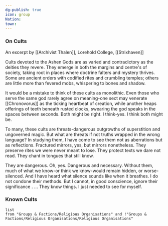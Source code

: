 ```yaml
---
dg-publish: true
icon: group
Nation: 
town:
---
```


### On Cults
An excerpt by [[Archivist Thalen]], Lorehold College, [[Strixhaven]]

Cults devoted to the Ashen Gods are as varied and  contradictory as the deities they revere. They emerge in both the margins and centre's of society, taking root in places where doctrine falters and mystery thrives. Some are ancient orders with codified rites and crumbling temples; others are little more than fevered mobs, whispering to bones and shadow.

It would be a mistake to think of these cults as monolithic. Even those who serve the same god rarely agree on meaning-one sect may venerate [[Chronovorus]] as the ticking heartbeat of creation, while another heaps offerings of teeth beneath rusted clocks, swearing the god speaks in the spaces between seconds. Both might be right. I think-yes. I think both might be.

To many, these cults are threats-dangerous outgrowths of superstition and ungoverned magic. But what are threats if not truths wrapped in the wrong language? In studying them, I have come to see them not as aberrations but as reflections. Fractured mirrors,
yes, but mirrors nonetheless. They preserve rites we were never meant to lose. They protect texts we dare not read. They chant in tongues that still know.

They are dangerous. Oh, yes. Dangerous and necessary. Without them, much of what we know-or think we know-would remain hidden, or worse-silenced. And I have heard what silence sounds like when it breathes. I do not condone their methods. But I cannot, in good
conscience, ignore their significance .
... They know things.
I just needed to see for myself.

### Known Cults
```Dataview
list 
from "Groups & Factions/Religious Organisations" and !"Groups & Factions/Religious Organisations/Religious Organisations" 
```